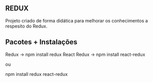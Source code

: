 ## REDUX

Projeto criado de forma didática para melhorar os conhecimentos a respesito do Redux.

## Pacotes + Instalações

Redux -> npm install redux 
React Redux -> npm install react-redux 

ou 

npm install redux react-redux



